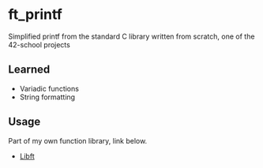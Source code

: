 # ft_printf
Simplified printf from the standard C library written from scratch, one of the 42-school projects
## Learned
- Variadic functions
- String formatting
## Usage
Part of my own function library, link below.
 - [Libft](https://github.com/TTalvenH/libft)
